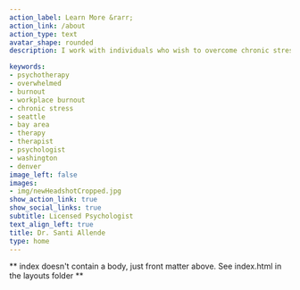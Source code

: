 ```yaml
---
action_label: Learn More &rarr;
action_link: /about
action_type: text
avatar_shape: rounded
description: I work with individuals who wish to overcome chronic stress and explore issues of purpose, meaning, and loss in important areas of their lives. My goal is to help clients feel more integrated and better prepared to meet their unique challenges.

keywords:
- psychotherapy
- overwhelmed
- burnout
- workplace burnout
- chronic stress
- seattle
- bay area
- therapy
- therapist
- psychologist
- washington
- denver
image_left: false
images: 
- img/newHeadshotCropped.jpg
show_action_link: true
show_social_links: true
subtitle: Licensed Psychologist
text_align_left: true
title: Dr. Santi Allende
type: home
---
```


** index doesn't contain a body, just front matter above.
See index.html in the layouts folder **